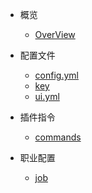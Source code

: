 * 概览
  * [OverView](README.md)

* 配置文件
  * [config.yml](/configs/config.md)
  * [key](/configs/key.md)
  * [ui.yml](/configs/ui.md)

* 插件指令

  * [commands](commands.md "插件指令")

* 职业配置

  * [job](job.md "职业配置")